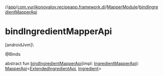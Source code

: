 //[app](../../../index.md)/[com.yuriikonovalov.recipeapp.framework.di](../index.md)/[MapperModule](index.md)/[bindIngredientMapperApi](bind-ingredient-mapper-api.md)

# bindIngredientMapperApi

[androidJvm]\

@Binds

abstract fun [bindIngredientMapperApi](bind-ingredient-mapper-api.md)(impl: [IngredientMapperApi](../../com.yuriikonovalov.recipeapp.framework.data.remote.mapper/-ingredient-mapper-api/index.md)): [MapperApi](../../com.yuriikonovalov.recipeapp.framework.data.remote.mapper/-mapper-api/index.md)&lt;[ExtendedIngredientApi](../../com.yuriikonovalov.recipeapp.framework.data.remote.model/-extended-ingredient-api/index.md), [Ingredient](../../com.yuriikonovalov.recipeapp.application.entities/-ingredient/index.md)&gt;
